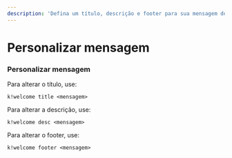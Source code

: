 ```yaml
---
description: 'Defina um título, descrição e footer para sua mensagem de boas-vindas!'
---
```


# Personalizar mensagem

### Personalizar mensagem

Para alterar o título, use:

```text
k!welcome title <mensagem>
```

Para alterar a descrição, use:

```text
k!welcome desc <mensagem>
```

Para alterar o footer, use:

```text
k!welcome footer <mensagem>
```




